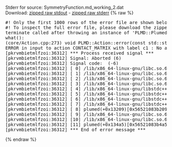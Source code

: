 Stderr for source:  SymmetryFunction.md_working_2.dat   
Download: [zipped raw stdout](SymmetryFunction.md_working_2.dat.plumed.stdout.txt.zip) - [zipped raw stderr](SymmetryFunction.md_working_2.dat.plumed.stderr.txt.zip) 
{% raw %}
<pre>
#! Only the first 1000 rows of the error file are shown below
#! To inspect the full error file, please download the zipped raw stderr file above
terminate called after throwing an instance of 'PLMD::Plumed::ExceptionError'
what():
(core/Action.cpp:273) void PLMD::Action::error(const std::string&) const
ERROR in input to action CONTACT_MATRIX with label c1 : No atoms have been read in
[pkrvmbietmlfzoi:36312] *** Process received signal ***
[pkrvmbietmlfzoi:36312] Signal: Aborted (6)
[pkrvmbietmlfzoi:36312] Signal code:  (-6)
[pkrvmbietmlfzoi:36312] [ 0] /lib/x86_64-linux-gnu/libc.so.6(+0x45330)[0x7f30d8c45330]
[pkrvmbietmlfzoi:36312] [ 1] /lib/x86_64-linux-gnu/libc.so.6(pthread_kill+0x11c)[0x7f30d8c9eb2c]
[pkrvmbietmlfzoi:36312] [ 2] /lib/x86_64-linux-gnu/libc.so.6(gsignal+0x1e)[0x7f30d8c4527e]
[pkrvmbietmlfzoi:36312] [ 3] /lib/x86_64-linux-gnu/libc.so.6(abort+0xdf)[0x7f30d8c288ff]
[pkrvmbietmlfzoi:36312] [ 4] /lib/x86_64-linux-gnu/libstdc++.so.6(+0xa5ff5)[0x7f30d90a5ff5]
[pkrvmbietmlfzoi:36312] [ 5] /lib/x86_64-linux-gnu/libstdc++.so.6(+0xbb0da)[0x7f30d90bb0da]
[pkrvmbietmlfzoi:36312] [ 6] /lib/x86_64-linux-gnu/libstdc++.so.6(_ZSt10unexpectedv+0x0)[0x7f30d90a5a55]
[pkrvmbietmlfzoi:36312] [ 7] /lib/x86_64-linux-gnu/libstdc++.so.6(+0xa5a6f)[0x7f30d90a5a6f]
[pkrvmbietmlfzoi:36312] [ 8] plumed(+0x13209)[0x56521083b209]
[pkrvmbietmlfzoi:36312] [ 9] /lib/x86_64-linux-gnu/libc.so.6(+0x2a1ca)[0x7f30d8c2a1ca]
[pkrvmbietmlfzoi:36312] [10] /lib/x86_64-linux-gnu/libc.so.6(__libc_start_main+0x8b)[0x7f30d8c2a28b]
[pkrvmbietmlfzoi:36312] [11] plumed(+0x134a5)[0x56521083b4a5]
[pkrvmbietmlfzoi:36312] *** End of error message ***
</pre>
{% endraw %}
